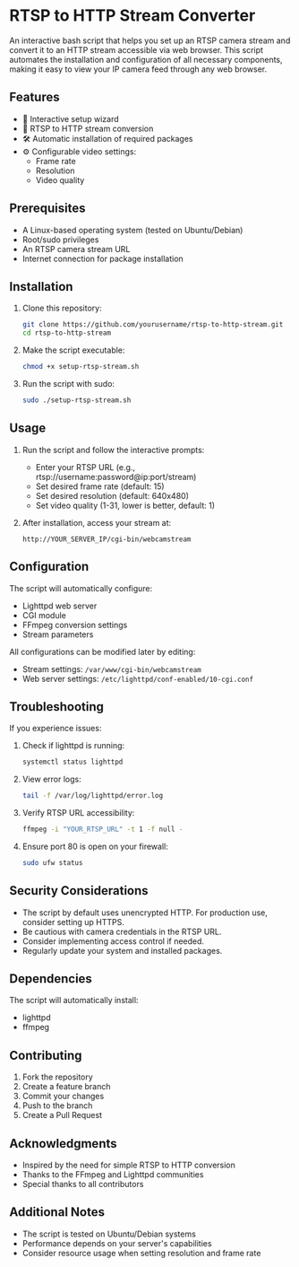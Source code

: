 # RTSP to HTTP Stream Converter

An interactive bash script that helps you set up an RTSP camera stream and convert it to an HTTP stream accessible via web browser. This script automates the installation and configuration of all necessary components, making it easy to view your IP camera feed through any web browser.

## Features

- 🔧 Interactive setup wizard
- 🎥 RTSP to HTTP stream conversion
- 🛠️ Automatic installation of required packages
- ⚙️ Configurable video settings:
  - Frame rate
  - Resolution
  - Video quality

## Prerequisites

- A Linux-based operating system (tested on Ubuntu/Debian)
- Root/sudo privileges
- An RTSP camera stream URL
- Internet connection for package installation

## Installation

1. Clone this repository:
   ```bash
   git clone https://github.com/yourusername/rtsp-to-http-stream.git
   cd rtsp-to-http-stream
   ```

2. Make the script executable:
   ```bash
   chmod +x setup-rtsp-stream.sh
   ```

3. Run the script with sudo:
   ```bash
   sudo ./setup-rtsp-stream.sh
   ```

## Usage

1. Run the script and follow the interactive prompts:
   - Enter your RTSP URL (e.g., rtsp://username:password@ip:port/stream)
   - Set desired frame rate (default: 15)
   - Set desired resolution (default: 640x480)
   - Set video quality (1-31, lower is better, default: 1)

2. After installation, access your stream at:
   ```
   http://YOUR_SERVER_IP/cgi-bin/webcamstream
   ```

## Configuration

The script will automatically configure:
- Lighttpd web server
- CGI module
- FFmpeg conversion settings
- Stream parameters

All configurations can be modified later by editing:
- Stream settings: `/var/www/cgi-bin/webcamstream`
- Web server settings: `/etc/lighttpd/conf-enabled/10-cgi.conf`

## Troubleshooting

If you experience issues:

1. Check if lighttpd is running:
   ```bash
   systemctl status lighttpd
   ```

2. View error logs:
   ```bash
   tail -f /var/log/lighttpd/error.log
   ```

3. Verify RTSP URL accessibility:
   ```bash
   ffmpeg -i "YOUR_RTSP_URL" -t 1 -f null -
   ```

4. Ensure port 80 is open on your firewall:
   ```bash
   sudo ufw status
   ```

## Security Considerations

- The script by default uses unencrypted HTTP. For production use, consider setting up HTTPS.
- Be cautious with camera credentials in the RTSP URL.
- Consider implementing access control if needed.
- Regularly update your system and installed packages.

## Dependencies

The script will automatically install:
- lighttpd
- ffmpeg

## Contributing

1. Fork the repository
2. Create a feature branch
3. Commit your changes
4. Push to the branch
5. Create a Pull Request

## Acknowledgments

- Inspired by the need for simple RTSP to HTTP conversion
- Thanks to the FFmpeg and Lighttpd communities
- Special thanks to all contributors

## Additional Notes

- The script is tested on Ubuntu/Debian systems
- Performance depends on your server's capabilities
- Consider resource usage when setting resolution and frame rate
